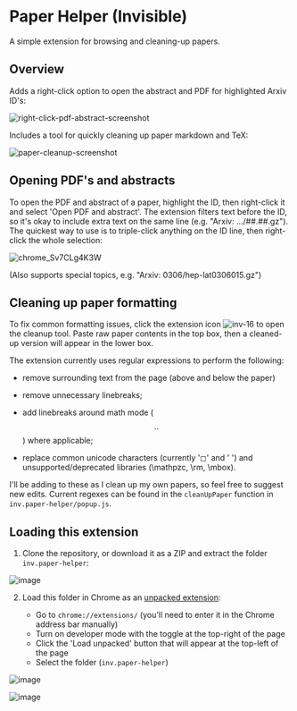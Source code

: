 # Paper Helper (Invisible)

A simple extension for browsing and cleaning-up papers.

## Overview

Adds a right-click option to open the abstract and PDF for highlighted Arxiv ID's:

![right-click-pdf-abstract-screenshot](https://github.com/user-attachments/assets/5e0162bc-8ccb-41b7-b68b-58fd005826f0)

Includes a tool for quickly cleaning up paper markdown and TeX:

![paper-cleanup-screenshot](https://github.com/user-attachments/assets/12e1e5c7-1c82-4126-a228-44f46a547805)

## Opening PDF's and abstracts

To open the PDF and abstract of a paper, highlight the ID, then right-click it and select 'Open PDF and abstract'. The extension filters text before the ID, so it's okay to include extra text on the same line (e.g. "Arxiv: .../##.##.gz"). The quickest way to use is to triple-click anything on the ID line, then right-click the whole selection:

![chrome_Sv7CLg4K3W](https://github.com/user-attachments/assets/8813a01e-ef92-4d94-a391-ab9855d9431c)

(Also supports special topics, e.g. "Arxiv: 0306/hep-lat0306015.gz")

## Cleaning up paper formatting

To fix common formatting issues, click the extension icon ![inv-16](https://github.com/user-attachments/assets/ff069a31-0fbd-4ead-9114-c3401f153199) to open the cleanup tool. Paste raw paper contents in the top box, then a cleaned-up version will appear in the lower box.

The extension currently uses regular expressions to perform the following:

- remove surrounding text from the page (above and below the paper)

- remove unnecessary linebreaks;

- add linebreaks around math mode ($$..$$) where applicable;

- replace common unicode characters (currently '◻' and ' ') and unsupported/deprecated libraries (\mathpzc, \rm, \mbox).

I'll be adding to these as I clean up my own papers, so feel free to suggest new edits. Current regexes can be found in the `cleanUpPaper` function in `inv.paper-helper/popup.js`.

## Loading this extension

1. Clone the repository, or download it as a ZIP and extract the folder `inv.paper-helper`:

![image](https://github.com/user-attachments/assets/944024cf-81ed-4c9a-ba98-a422440c4d49)

2. Load this folder in Chrome as an [unpacked extension](https://developer.chrome.com/docs/extensions/mv3/getstarted/development-basics/#load-unpacked):

   - Go to `chrome://extensions/` (you'll need to enter it in the Chrome address bar manually)
   - Turn on developer mode with the toggle at the top-right of the page
   - Click the 'Load unpacked' button that will appear at the top-left of the page
   - Select the folder (`inv.paper-helper`)
  
![image](https://github.com/user-attachments/assets/3da77aa4-11f0-46e8-8d43-1a52cbfb45f8)

![image](https://github.com/user-attachments/assets/1a0fd962-cd71-4d0d-94a5-0ad72b0e896e)
